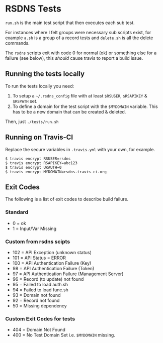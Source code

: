 # RSDNS Tests

`run.sh` is the main test script that then executes each sub test.

For instances where I felt groups were necessary sub scripts exist, for example `a.sh` is a group of a record tests and `delete.sh` is all the delete commands.

The `rsdns` scripts exit with code 0 for normal (ok) or something else for a failure (see below), this _should_ cause travis to report a build issue.

## Running the tests locally

To run the tests locally you need: 

1. To setup a `~/.rsdns_config` file with at least `$RSUSER`, `$RSAPIKEY` & `$RSPATH` set. 
2. To define a domain for the test script with the  `$MYDOMAIN` variable. This has to be a new domain that can be created & deleted.

Then, just `./tests/run.sh`

## Running on Travis-CI

Replace the secure variables in `.travis.yml` with your own, for example.

```
$ travis encrypt RSUSER=rsdns
$ travis encrypt RSAPIKEY=abc123
$ travis encrypt UKAUTH=0
$ travis encrypt MYDOMAIN=rsdns.travis-ci.org
```

## Exit Codes

The following is a list of exit codes to describe build failure.

### Standard
* 0 = ok
* 1 = Input/Var Missing
 
### Custom from rsdns scipts
* 102 = API Exception (unknown status)
* 101 = API Status = ERROR
* 100 = API Authentication Failure (Key)
* 98 = API Authentication Failure (Token)
* 97 = API Authentication Failure (Management Server)
* 96 = Record (to update) not found
* 95 = Failed to load auth.sh
* 94 = Failed to load func.sh
* 93 = Domain not found
* 92 = Record not found
* 50 = Missing dependency

### Custom Exit Codes for tests
* 404 = Domain Not Found
* 400 = No Test Domain Set i.e. `$MYDOMAIN` missing.